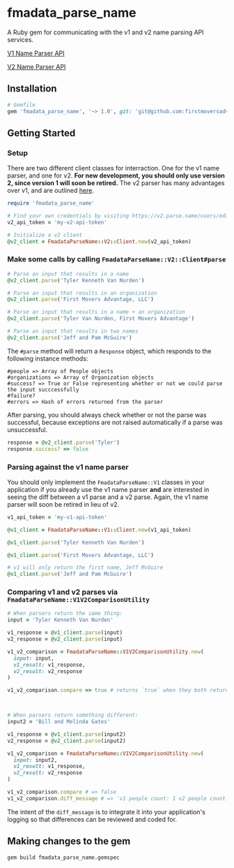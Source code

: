 # fmadata_parse_name
A Ruby gem for communicating with the v1 and v2 name parsing API services.

[V1 Name Parser API](http://parse.name)

[V2 Name Parser API](https://v2.parse.name)

## Installation

```ruby
# Gemfile
gem 'fmadata_parse_name', '~> 1.0', git: 'git@github.com:firstmoversadvantage/fmadata_parse_name.git'
```

## Getting Started

### Setup

There are two different client classes for interraction. One for the v1 name parser, and one for v2. **For new development, you should only use version 2, since version 1 will soon be retired.** The v2 parser has many advantages over v1, and are outlined [here](https://v2.parse.name).

```ruby
require 'fmadata_parse_name'

# Find your own credentials by visiting https://v2.parse.name/users/edit
v2_api_token = 'my-v2-api-token'

# Initialize a v2 client
@v2_client = FmadataParseName::V2::Client.new(v2_api_token)
```

### Make some calls by calling `FmadataParseName::V2::Client#parse`

```ruby
# Parse an input that results in a name
@v2_client.parse('Tyler Kenneth Van Nurden')

# Parse an input that results in an organization
@v2_client.parse('First Movers Advantage, LLC')

# Parse an input that results in a name + an organization
@v2_client.parse('Tyler Van Nurden, First Movers Advantage')

# Parse an input that results in two names
@v2_client.parse('Jeff and Pam McGuire')
```

The `#parse` method will return a `Response` object, which responds to the following instance methods:
```
#people => Array of People objects
#organizations => Array of Organization objects
#success? => True or False representing whether or not we could parse the input succcessfully
#failure?
#errors => Hash of errors returned from the parser
```

After parsing, you should always check whether or not the parse was successful, because exceptions are not raised automatically if a parse was unsuccessful.

```ruby
response = @v2_client.parse('Tyler')
response.success? => false
```

### Parsing against the v1 name parser

You should only implement the `FmadataParseName::V1` classes in your application if you already use the v1 name parser **and** are interested in seeing the diff between a v1 parse and a v2 parse. Again, the v1 name parser will soon be retired in lieu of v2.

```ruby
v1_api_token = 'my-v1-api-token'

@v1_client = FmadataParseName::V1::Client.new(v1_api_token)

@v1_client.parse('Tyler Kenneth Van Nurden')

@v1_client.parse('First Movers Advantage, LLC')

# v1 will only return the first name, Jeff McGuire
@v1_client.parse('Jeff and Pam McGuire')
```

### Comparing v1 and v2 parses via `FmadataParseName::V1V2ComparisonUtility`

```ruby
# When parsers return the same thing:
input = 'Tyler Kenneth Van Nurden'

v1_response = @v1_client.parse(input)
v2_response = @v2_client.parse(input)

v1_v2_comparison = FmadataParseName::V1V2ComparisonUtility.new(
  input: input,
  v1_result: v1_response,
  v2_result: v2_response
)

v1_v2_comparison.compare => true # returns `true` when they both returned the same result



# When parsers return something different:
input2 = 'Bill and Melinda Gates'

v1_response = @v1_client.parse(input2)
v2_response = @v2_client.parse(input2)

v1_v2_comparison = FmadataParseName::V1V2ComparisonUtility.new(
  input: input2,
  v1_result: v1_response,
  v2_result: v2_response
)

v1_v2_comparison.compare # => false
v1_v2_comparison.diff_message # => 'v1 people count: 1 v2 people count: 2'
```

The intent of the `diff_message` is to integrate it into your application's logging so that differences can be reviewed and coded for.

## Making changes to the gem

```
gem build fmadata_parse_name.gemspec
```
